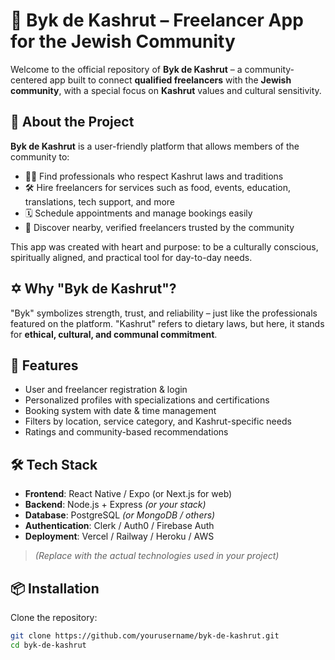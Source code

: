 # 🕍 Byk de Kashrut – Freelancer App for the Jewish Community

Welcome to the official repository of **Byk de Kashrut** – a community-centered app built to connect **qualified freelancers** with the **Jewish community**, with a special focus on **Kashrut** values and cultural sensitivity.

## 📱 About the Project

**Byk de Kashrut** is a user-friendly platform that allows members of the community to:

- 🧑‍🍳 Find professionals who respect Kashrut laws and traditions  
- 🛠️ Hire freelancers for services such as food, events, education, translations, tech support, and more  
- 🗓️ Schedule appointments and manage bookings easily  
- 📍 Discover nearby, verified freelancers trusted by the community  

This app was created with heart and purpose: to be a culturally conscious, spiritually aligned, and practical tool for day-to-day needs.

## ✡️ Why "Byk de Kashrut"?

"Byk" symbolizes strength, trust, and reliability – just like the professionals featured on the platform. "Kashrut" refers to dietary laws, but here, it stands for **ethical, cultural, and communal commitment**.

## 🚀 Features

- User and freelancer registration & login
- Personalized profiles with specializations and certifications
- Booking system with date & time management
- Filters by location, service category, and Kashrut-specific needs
- Ratings and community-based recommendations

## 🛠️ Tech Stack

- **Frontend**: React Native / Expo (or Next.js for web)
- **Backend**: Node.js + Express *(or your stack)*
- **Database**: PostgreSQL *(or MongoDB / others)*
- **Authentication**: Clerk / Auth0 / Firebase Auth
- **Deployment**: Vercel / Railway / Heroku / AWS

> *(Replace with the actual technologies used in your project)*

## 📦 Installation

Clone the repository:

```bash
git clone https://github.com/yourusername/byk-de-kashrut.git
cd byk-de-kashrut
